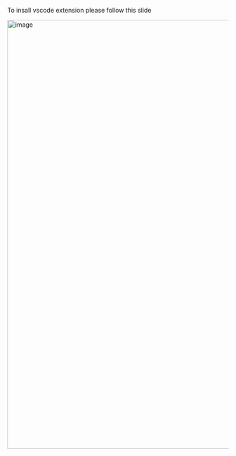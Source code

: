 To insall vscode extension please follow this slide

<img width="975" alt="image" src="https://github.com/user-attachments/assets/afaf45ae-2188-4f5e-818d-6a6db79febbd" />



